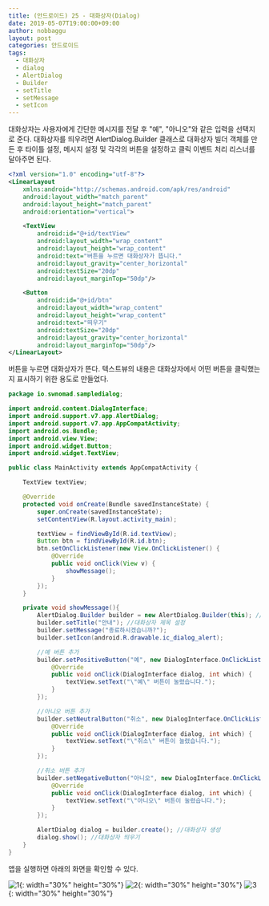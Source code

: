```yaml
---
title: (안드로이드) 25 - 대화상자(Dialog)
date: 2019-05-07T19:00:00+09:00
author: nobbaggu
layout: post
categories: 안드로이드
tags:
  - 대화상자
  - dialog
  - AlertDialog
  - Builder
  - setTitle
  - setMessage
  - setIcon
---
```


대화상자는 사용자에게 간단한 메시지를 전달 후 "예", "아니오"와 같은 입력을 선택지로 준다. 대화상자를 띄우려면 AlertDialog.Builder 클래스로 대화상자 빌더 객체를 만든 후 타이틀 설정, 메시지 설정 및 각각의 버튼을 설정하고 클릭 이벤트 처리 리스너를 달아주면 된다.

~~~ xml
<?xml version="1.0" encoding="utf-8"?>
<LinearLayout
    xmlns:android="http://schemas.android.com/apk/res/android"
    android:layout_width="match_parent"
    android:layout_height="match_parent"
    android:orientation="vertical">

    <TextView
        android:id="@+id/textView"
        android:layout_width="wrap_content"
        android:layout_height="wrap_content"
        android:text="버튼을 누르면 대화상자가 뜹니다."
        android:layout_gravity="center_horizontal"
        android:textSize="20dp"
        android:layout_marginTop="50dp"/>

    <Button
        android:id="@+id/btn"
        android:layout_width="wrap_content"
        android:layout_height="wrap_content"
        android:text="띄우기"
        android:textSize="20dp"
        android:layout_gravity="center_horizontal"
        android:layout_marginTop="50dp"/>
</LinearLayout>
~~~

버튼을 누르면 대화상자가 뜬다. 텍스트뷰의 내용은 대화상자에서 어떤 버튼을 클릭했는지 표시하기 위한 용도로 만들었다.

~~~ java
package io.swnomad.sampledialog;

import android.content.DialogInterface;
import android.support.v7.app.AlertDialog;
import android.support.v7.app.AppCompatActivity;
import android.os.Bundle;
import android.view.View;
import android.widget.Button;
import android.widget.TextView;

public class MainActivity extends AppCompatActivity {

    TextView textView;

    @Override
    protected void onCreate(Bundle savedInstanceState) {
        super.onCreate(savedInstanceState);
        setContentView(R.layout.activity_main);

        textView = findViewById(R.id.textView);
        Button btn = findViewById(R.id.btn);
        btn.setOnClickListener(new View.OnClickListener() {
            @Override
            public void onClick(View v) {
                showMessage();
            }
        });
    }

    private void showMessage(){
        AlertDialog.Builder builder = new AlertDialog.Builder(this); //대화상자를 만들기 위한 빌더 객체 생성
        builder.setTitle("안내"); //대화상자 제목 설정
        builder.setMessage("종료하시겠습니까?");
        builder.setIcon(android.R.drawable.ic_dialog_alert);

        //예 버튼 추가
        builder.setPositiveButton("예", new DialogInterface.OnClickListener() {
            @Override
            public void onClick(DialogInterface dialog, int which) {
                textView.setText("\"예\" 버튼이 눌렸습니다.");
            }
        });

        //아니오 버튼 추가
        builder.setNeutralButton("취소", new DialogInterface.OnClickListener() {
            @Override
            public void onClick(DialogInterface dialog, int which) {
                textView.setText("\"취소\" 버튼이 눌렸습니다.");
            }
        });

        //취소 버튼 추가
        builder.setNegativeButton("아니오", new DialogInterface.OnClickListener() {
            @Override
            public void onClick(DialogInterface dialog, int which) {
                textView.setText("\"아니오\" 버튼이 눌렸습니다.");
            }
        });

        AlertDialog dialog = builder.create(); //대화상자 생성
        dialog.show(); //대화상자 띄우기
    }
}
~~~

앱을 실행하면 아래의 화면을 확인할 수 있다.

![1](https://nobbaggu.github.io/images/android/25/1.jpg){: width="30%" height="30%"}
![2](https://nobbaggu.github.io/images/android/25/2.jpg){: width="30%" height="30%"}
![3](https://nobbaggu.github.io/images/android/25/3.jpg){: width="30%" height="30%"}